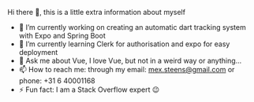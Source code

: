 Hi there 👋, this is a little extra information about myself

- 🔭 I’m currently working on creating an automatic dart tracking system with Expo and Spring Boot
- 🌱 I’m currently learning Clerk for authorisation and expo for easy deployment
- 💬 Ask me about Vue, I love Vue, but not in a weird way or anything...
- 📫 How to reach me: through my email: mex.steens@gmail.com or phone: +31 6 40001168
- ⚡ Fun fact: I am a Stack Overflow expert :wink:
